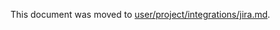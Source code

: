This document was moved to [user/project/integrations/jira.md](../user/project/integrations/jira.md).
